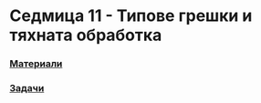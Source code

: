 # Седмица 11 - Типове грешки и тяхната обработка

### [Материали](https://github.com/Kaisiq/UP-Students/blob/main/week11/Errors.md)
### [Задачи](https://github.com/Kaisiq/UP-Students/blob/main/week11/Errors_tasks.md)
